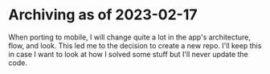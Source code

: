 # Archiving as of 2023-02-17
When porting to mobile, I will change quite a lot in the app's architecture, flow, and look. This led me to the decision to create a new repo. I'll keep this in case I want to look at how I solved some stuff but I'll never update the code.
